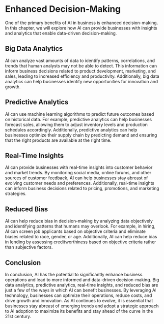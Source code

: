 Enhanced Decision-Making
===============================================================

One of the primary benefits of AI in business is enhanced decision-making. In this chapter, we will explore how AI can provide businesses with insights and analytics that enable data-driven decision-making.

Big Data Analytics
------------------

AI can analyze vast amounts of data to identify patterns, correlations, and trends that human analysts may not be able to detect. This information can inform business decisions related to product development, marketing, and sales, leading to increased efficiency and productivity. Additionally, big data analytics can help businesses identify new opportunities for innovation and growth.

Predictive Analytics
--------------------

AI can use machine learning algorithms to predict future outcomes based on historical data. For example, predictive analytics can help businesses forecast sales, allowing them to adjust inventory levels and production schedules accordingly. Additionally, predictive analytics can help businesses optimize their supply chain by predicting demand and ensuring that the right products are available at the right time.

Real-Time Insights
------------------

AI can provide businesses with real-time insights into customer behavior and market trends. By monitoring social media, online forums, and other sources of customer feedback, AI can help businesses stay abreast of evolving customer needs and preferences. Additionally, real-time insights can inform business decisions related to pricing, promotions, and marketing strategies.

Reduced Bias
------------

AI can help reduce bias in decision-making by analyzing data objectively and identifying patterns that humans may overlook. For example, in hiring, AI can screen job applicants based on objective criteria and eliminate biases related to race, gender, or age. Additionally, AI can help reduce bias in lending by assessing creditworthiness based on objective criteria rather than subjective factors.

Conclusion
----------

In conclusion, AI has the potential to significantly enhance business operations and lead to more informed and data-driven decision-making. Big data analytics, predictive analytics, real-time insights, and reduced bias are just a few of the ways in which AI can benefit businesses. By leveraging AI technology, businesses can optimize their operations, reduce costs, and drive growth and innovation. As AI continues to evolve, it is essential that businesses stay abreast of emerging trends and adopt a strategic approach to AI adoption to maximize its benefits and stay ahead of the curve in the 21st century.
